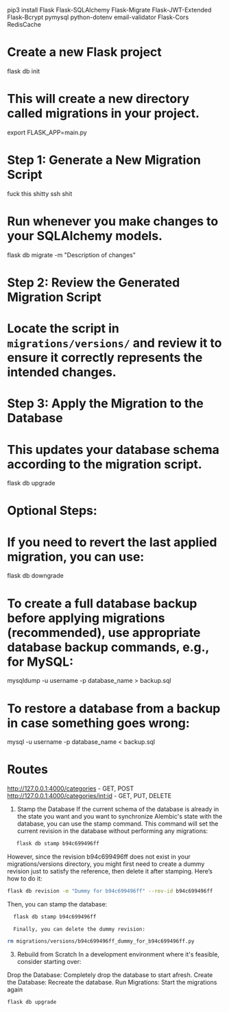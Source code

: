 pip3 install Flask Flask-SQLAlchemy Flask-Migrate Flask-JWT-Extended Flask-Bcrypt pymysql python-dotenv email-validator Flask-Cors RedisCache

# Create a new Flask project

flask db init

# This will create a new directory called migrations in your project.

export FLASK_APP=main.py

# Step 1: Generate a New Migration Script

fuck this shitty ssh shit

# Run whenever you make changes to your SQLAlchemy models.

flask db migrate -m "Description of changes"

# Step 2: Review the Generated Migration Script

# Locate the script in `migrations/versions/` and review it to ensure it correctly represents the intended changes.

# Step 3: Apply the Migration to the Database

# This updates your database schema according to the migration script.

flask db upgrade

# Optional Steps:

# If you need to revert the last applied migration, you can use:

flask db downgrade

# To create a full database backup before applying migrations (recommended), use appropriate database backup commands, e.g., for MySQL:

mysqldump -u username -p database_name > backup.sql

# To restore a database from a backup in case something goes wrong:

mysql -u username -p database_name < backup.sql

# Routes

http://127.0.0.1:4000/categories - GET, POST
http://127.0.0.1:4000/categories/<int:id> - GET, PUT, DELETE

1. Stamp the Database
   If the current schema of the database is already in the state you want and you want to synchronize Alembic's state with the database, you can use the stamp command. This command will set the current revision in the database without performing any migrations:

```bash
   flask db stamp b94c699496ff
```

However, since the revision b94c699496ff does not exist in your migrations/versions directory, you might first need to create a dummy revision just to satisfy the reference, then delete it after stamping. Here’s how to do it:

```bash
flask db revision -m "Dummy for b94c699496ff" --rev-id b94c699496ff
```

Then, you can stamp the database:

```bash
  flask db stamp b94c699496ff
```

      Finally, you can delete the dummy revision:

```bash
rm migrations/versions/b94c699496ff_dummy_for_b94c699496ff.py
```

3. Rebuild from Scratch
   In a development environment where it's feasible, consider starting over:

Drop the Database: Completely drop the database to start afresh.
Create the Database: Recreate the database.
Run Migrations: Start the migrations again

```bash
flask db upgrade
```
